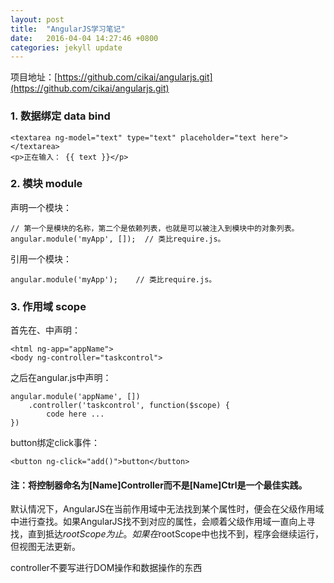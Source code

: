 ```yaml
---
layout: post
title:  "AngularJS学习笔记"
date:   2016-04-04 14:27:46 +0800
categories: jekyll update
---
```

项目地址：[https://github.com/cikai/angularjs.git](https://github.com/cikai/angularjs.git)

### 1. 数据绑定 data bind

    <textarea ng-model="text" type="text" placeholder="text here"></textarea>
    <p>正在输入： {{ text }}</p>

### 2. 模块 module

声明一个模块：

    // 第一个是模块的名称，第二个是依赖列表，也就是可以被注入到模块中的对象列表。
    angular.module('myApp', []);  // 类比require.js。

引用一个模块：

    angular.module('myApp');    // 类比require.js。

### 3. 作用域 scope

首先在<html>、<body>中声明：

    <html ng-app="appName">
    <body ng-controller="taskcontrol">

之后在angular.js中声明：

    angular.module('appName', [])
        .controller('taskcontrol', function($scope) { 
            code here ...
    })

button绑定click事件：

    <button ng-click="add()">button</button>

#### 注：将控制器命名为[Name]Controller而不是[Name]Ctrl是一个最佳实践。

默认情况下，AngularJS在当前作用域中无法找到某个属性时，便会在父级作用域中进行查找。如果AngularJS找不到对应的属性，会顺着父级作用域一直向上寻找，直到抵达$rootScope为止。如果在$rootScope中也找不到，程序会继续运行，但视图无法更新。

controller不要写进行DOM操作和数据操作的东西
